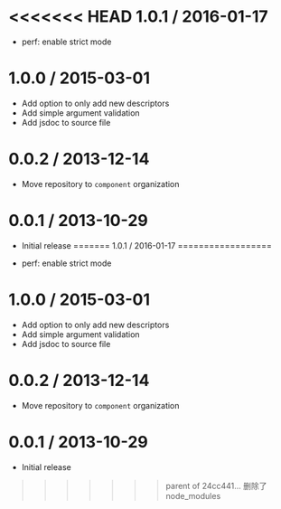 <<<<<<< HEAD
1.0.1 / 2016-01-17
==================

  * perf: enable strict mode

1.0.0 / 2015-03-01
==================

  * Add option to only add new descriptors
  * Add simple argument validation
  * Add jsdoc to source file

0.0.2 / 2013-12-14
==================

  * Move repository to `component` organization

0.0.1 / 2013-10-29
==================

  * Initial release
=======
1.0.1 / 2016-01-17
==================

  * perf: enable strict mode

1.0.0 / 2015-03-01
==================

  * Add option to only add new descriptors
  * Add simple argument validation
  * Add jsdoc to source file

0.0.2 / 2013-12-14
==================

  * Move repository to `component` organization

0.0.1 / 2013-10-29
==================

  * Initial release
>>>>>>> parent of 24cc441... 删除了node_modules
